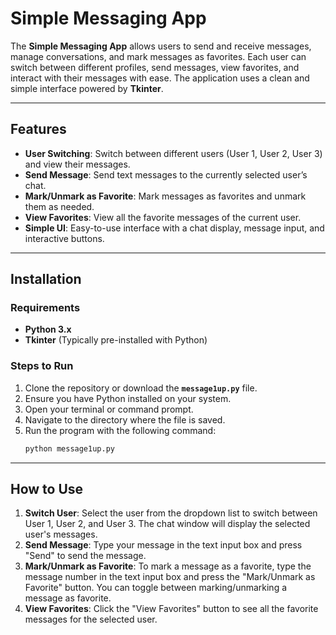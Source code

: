 # Simple Messaging App
The **Simple Messaging App** allows users to send and receive messages, manage conversations, and mark messages as favorites. Each user can switch between different profiles, send messages, view favorites, and interact with their messages with ease. The application uses a clean and simple interface powered by **Tkinter**.

---

## Features

- **User Switching**: Switch between different users (User 1, User 2, User 3) and view their messages.
- **Send Message**: Send text messages to the currently selected user’s chat.
- **Mark/Unmark as Favorite**: Mark messages as favorites and unmark them as needed.
- **View Favorites**: View all the favorite messages of the current user.
- **Simple UI**: Easy-to-use interface with a chat display, message input, and interactive buttons.

---

## Installation

### Requirements

- **Python 3.x**
- **Tkinter** (Typically pre-installed with Python)

### Steps to Run

1. Clone the repository or download the **`message1up.py`** file.
2. Ensure you have Python installed on your system.
3. Open your terminal or command prompt.
4. Navigate to the directory where the file is saved.
5. Run the program with the following command:
   ```bash
   python message1up.py
   ```

---

## How to Use

1. **Switch User**: Select the user from the dropdown list to switch between User 1, User 2, and User 3. The chat window will display the selected user's messages.
2. **Send Message**: Type your message in the text input box and press "Send" to send the message.
3. **Mark/Unmark as Favorite**: To mark a message as a favorite, type the message number in the text input box and press the "Mark/Unmark as Favorite" button. You can toggle between marking/unmarking a message as favorite.
4. **View Favorites**: Click the "View Favorites" button to see all the favorite messages for the selected user.


